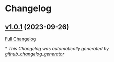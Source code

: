 # Changelog

## [v1.0.1](https://github.com/NASA-PDS/lasso-reports/tree/v1.0.1) (2023-09-26)

[Full Changelog](https://github.com/NASA-PDS/lasso-reports/compare/02a88e56aa7b4382d8c624b2005ab1f7d582bf86...v1.0.1)



\* *This Changelog was automatically generated by [github_changelog_generator](https://github.com/github-changelog-generator/github-changelog-generator)*
